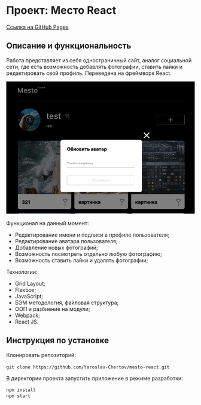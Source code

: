 # Проект: Место React

[Ссылка на GitHub Pages](https://yaroslav-chertov.github.io/mesto-react/)

## Описание и функциональность

Работа представляет из себя одностраничный сайт, аналог социальной сети, где есть возможность добавлять фотографии, ставить лайки и редактировать свой профиль. Переведена на фреймворк React.

![](./src/images/Screenshot_readme.png)

Функционал на данный момент:

* Редактирование имени и подписи в профиле пользователя;
* Редактирование аватара пользователя;
* Добавление новых фотографий;
* Возможность посмотреть отдельно любую фотографию;
* Возможность ставить лайки и удалять фотографии;

Технологии:

* Grid Layout;
* Flexbox;
* JavaScript;
* БЭМ методология, файловая структура;
* ООП и разбиение на модули;
* Webpack;
* React JS.

## Инструкция по установке

Клонировать репозиторий:

`
git clone https://github.com/Yaroslav-Chertov/mesto-react.git
`

В директории проекта запустить приложение в режиме разработки:

```
npm install
npm start
```
